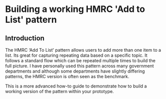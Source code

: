 # Building a working HMRC 'Add to List' pattern
## Introduction
The HMRC ‘Add To List' pattern allows users to add more than one item to a list. Its great for capturing repeating data based on a specific topic. It follows a standard flow which can be repeated multiple times to build the full picture. I have personally used this pattern across many government departments and although some departments have slightly differing patterns, the HMRC version is often seen as the benchmark.

This is a more advanced how-to guide to demonstrate how to build a working version of the pattern within your prototype.

